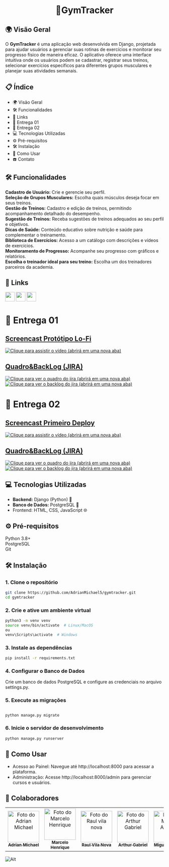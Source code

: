 <h1 align="center"> 🦾GymTracker </h1>

## 🌍 Visão Geral
O **GymTracker** é uma aplicação web desenvolvida em Django, projetada para ajudar usuários a gerenciar suas rotinas de exercícios e monitorar seu progresso físico de maneira eficaz. O aplicativo oferece uma interface intuitiva onde os usuários podem se cadastrar, registrar seus treinos, selecionar exercícios específicos para diferentes grupos musculares e planejar suas atividades semanais.

## :clipboard: Índice
- :earth_africa: Visão Geral
- :hammer_and_wrench: Funcionalidades
- 🧷 Links
- 🚚 Entrega 01
- 🚚 Entrega 02
- :computer: Tecnologias Utilizadas
- :gear: Pré-requisitos
- :hammer_and_wrench: Instalação
- :rocket: Como Usar
- :phone: Contato

## 🛠️ Funcionalidades
**Cadastro de Usuário:** Crie e gerencie seu perfil.  
**Seleção de Grupos Musculares:** Escolha quais músculos deseja focar em seus treinos.  
**Gestão de Treinos:** Cadastro e edição de treinos, permitindo acompanhamento detalhado do desempenho.  
**Sugestão de Treinos:** Receba sugestões de treinos adequados ao seu perfil e objetivos.  
**Dicas de Saúde:** Conteúdo educativo sobre nutrição e saúde para complementar o treinamento.  
**Biblioteca de Exercícios:** Acesso a um catálogo com descrições e vídeos de exercícios.   
**Monitoramento de Progresso:** Acompanhe seu progresso com gráficos e relatórios.  
**Escolha o treinador ideal para seu treino:** Escolha um dos treinadores parceiros da academia. 

## 🧷 Links
<a href="https://www.figma.com/design/ktzZ8wUvE2x2i93Ued7Yon/GymTracker-Prototipa%C3%A7%C3%A3o-Lo-fi?node-id=0-1&t=6QbpqgcsmcV8Rvh8-1">
    <img src="https://img.shields.io/badge/figma-b86e14?style=for-the-badge&logo=figma&logoColor=white" height="30px"/></a>
    
<a href="https://raulvnc.atlassian.net/jira/software/projects/GT/boards/1">
    <img src="https://img.shields.io/badge/Jira-b86e14?style=for-the-badge&logo=jira&logoColor=white" height="30px"/></a>
    
<a href="https://gymtracker-a8cdbge3d6cccqed.brazilsouth-01.azurewebsites.net/">
    <img src="https://img.shields.io/badge/SITE DO PROJETO-b86e14?style=for-the-badge&logo=google&logoColor=white" height="30px"/></a>
  
# 🚚 Entrega 01
## [Screencast Protótipo Lo-Fi](https://www.youtube.com/watch?v=edpW3PThu6E)

[![Clique para assistir o vídeo (abrirá em uma nova aba)](https://github.com/AdrianMichael5/gymtracker/blob/main/docs/screencast.png)](https://youtu.be/edpW3PThu6E)

## [Quadro&BackLog (JIRA)](https://raulvnc.atlassian.net/jira/software/projects/GT/boards/1)

[![Clique para ver o quadro do jira (abrirá em uma nova aba)](https://github.com/AdrianMichael5/gymtracker/blob/main/docs/quadro-jira.png)](https://raulvnc.atlassian.net/jira/software/projects/GT/boards/1)
[![Clique para ver o backlog do jira (abrirá em uma nova aba)](https://github.com/AdrianMichael5/gymtracker/blob/main/docs/backlog-jira.png)](https://raulvnc.atlassian.net/jira/software/projects/GT/boards/1/backlog)

# 🚚 Entrega 02

## [Screencast Primeiro Deploy](https://youtu.be/p6bjTbyv9cE)

[![Clique para assistir o vídeo (abrirá em uma nova aba)](https://github.com/AdrianMichael5/gymtracker/blob/main/docs/screencast.png)](https://youtu.be/p6bjTbyv9cE)

## [Quadro&BackLog (JIRA)](https://raulvnc.atlassian.net/jira/software/projects/GT/boards/1)
[![Clique para ver o quadro do jira (abrirá em uma nova aba)](https://github.com/user-attachments/assets/2b223cf0-0606-48c2-bf20-f07f6a72d790)](https://raulvnc.atlassian.net/jira/software/projects/GT/boards/1)
[![Clique para ver o backlog do jira (abrirá em uma nova aba)](https://github.com/user-attachments/assets/84e92b29-f0a4-4dac-ad91-db63af6fbbf9)](https://raulvnc.atlassian.net/jira/software/projects/GT/boards/1/backlog)

## 💻 Tecnologias Utilizadas
- **Backend:** Django (Python) 🐍
- **Banco de Dados:** PostgreSQL 🐘
- Frontend: HTML, CSS, JavaScript 🌐

## ⚙️ Pré-requisitos
Python 3.8+  
PostgreSQL  
Git  

## 🛠️ Instalação

### 1. Clone o repositório

```bash
git clone https://github.com/AdrianMichael5/gymtracker.git
cd gymtracker
```

### 2. Crie e ative um ambiente virtual

```bash
python3 -m venv venv
source venv/bin/activate  # Linux/MacOS
ou
venv\Scripts\activate  # Windows
```
### 3. Instale as dependências

``` bash
pip install -r requirements.txt
```
### 4. Configurar o Banco de Dados

Crie um banco de dados PostgreSQL e configure as credenciais no arquivo settings.py.

### 5. Execute as migrações

``` bash

python manage.py migrate
```
### 6. Inicie o servidor de desenvolvimento

``` bash
python manage.py runserver
``` 

## 🚀 Como Usar
- Acesso ao Painel: Navegue até http://localhost:8000 para acessar a plataforma.
- Administração: Acesse http://localhost:8000/admin para gerenciar cursos e usuários.

## 🤝 Colaboradores
<table>
  <tr>
    <td align="center">
      <a href="#" title="defina o título do link">
        <img src="https://encrypted-tbn0.gstatic.com/images?q=tbn:ANd9GcR65dbMui6whWaxsVpnyP_A1zY2IXODEzLVoA&s" width="100px;" alt="Foto do Adrian Michael"/><br>
        <sub>
          <b>Adrian Michael</b>
        </sub>
      </a>
    </td>
    <td align="center">
      <a href="#" title="defina o título do link">
        <img src="https://encrypted-tbn0.gstatic.com/images?q=tbn:ANd9GcR65dbMui6whWaxsVpnyP_A1zY2IXODEzLVoA&s" width="100px;" alt="Foto do Marcelo Henrique"/><br>
        <sub>
          <b>Marcelo Henrique</b>
        </sub>
      </a>
    </td>
    <td align="center">
      <a href="#" title="defina o título do link">
        <img src="https://encrypted-tbn0.gstatic.com/images?q=tbn:ANd9GcR65dbMui6whWaxsVpnyP_A1zY2IXODEzLVoA&s" width="100px;" alt="Foto do Raul vila nova"/><br>
        <sub>
          <b>Raul Vila Nova</b>
        </sub>
      </a>
    </td>
    <td align="center">
      <a href="#" title="defina o título do link">
        <img src="https://encrypted-tbn0.gstatic.com/images?q=tbn:ANd9GcR65dbMui6whWaxsVpnyP_A1zY2IXODEzLVoA&s" width="100px;" alt="Foto do Arthur Gabriel"/><br>
        <sub>
          <b>Arthur Gabriel</b>
        </sub>
      </a>
    </td>
     <td align="center">
      <a href="#" title="defina o título do link">
        <img src="https://encrypted-tbn0.gstatic.com/images?q=tbn:ANd9GcR65dbMui6whWaxsVpnyP_A1zY2IXODEzLVoA&s" width="100px;" alt="Foto do Miguel Arcanjo"/><br>
        <sub>
          <b>Miguel Arcanjo</b>
        </sub>
      </a>
    </td>
     <td align="center">
      <a href="#" title="defina o título do link">
        <img src="https://encrypted-tbn0.gstatic.com/images?q=tbn:ANd9GcR65dbMui6whWaxsVpnyP_A1zY2IXODEzLVoA&s" width="100px;" alt="Foto do Pedro Barreto"/><br>
        <sub>
          <b>Pedro Barreto</b>
        </sub>
      </a>
    </td>
  </tr>
</table>

![Alt](https://repobeats.axiom.co/api/embed/7d9b9b486efd3bad6dc818c201a1c0354e7284d9.svg "Repobeats analytics image")

